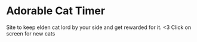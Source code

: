 # Adorable Cat Timer
Site to keep elden cat lord by your side and get rewarded for it. <3
Click on screen for new cats
